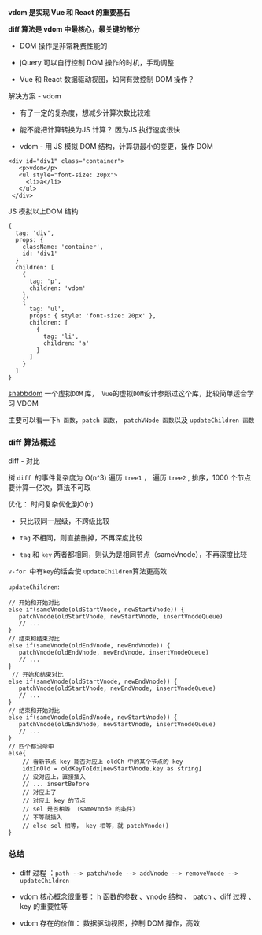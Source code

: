 
**vdom 是实现 Vue 和 React 的重要基石**

**diff 算法是 vdom 中最核心，最关键的部分**

* DOM 操作是非常耗费性能的

* jQuery 可以自行控制 DOM 操作的时机，手动调整

* Vue 和 React 数据驱动视图，如何有效控制 DOM 操作？

解决方案 - vdom

* 有了一定的复杂度，想减少计算次数比较难

* 能不能把计算转换为JS 计算？ 因为JS 执行速度很快

* vdom - 用 JS 模拟 DOM 结构，计算初最小的变更，操作 DOM

```
<div id="div1" class="container">
   <p>vdom</p>
   <ul style="font-size: 20px">
     <li>a</li>
   </ul>
 </div>
```
JS 模拟以上DOM 结构
```
{
  tag: 'div',
  props: {
    className: 'container',
    id: 'div1'
  }
  children: [
    {
      tag: 'p',
      children: 'vdom'
    },
    {
      tag: 'ul',
      props: { style: 'font-size: 20px' },
      children: [
        {
          tag: 'li',
          children: 'a'
        }
      ]
    }
  ]
}
```

[snabbdom](https://github.com/snabbdom/snabbdom) 一个虚拟`DOM` 库，` Vue`的虚拟` DOM `设计参照过这个库，比较简单适合学习 VDOM 

主要可以看一下`h 函数`，`patch 函数`， `patchVNode 函数`以及 `updateChildren 函数`

### diff 算法概述
diff - 对比

树 `diff `的事件复杂度为 O(n^3)
遍历 `tree1` ， 遍历 `tree2` , 排序，1000 个节点要计算一亿次，算法不可取

优化： 时间复杂优化到O(n)
* 只比较同一层级，不跨级比较

* `tag` 不相同，则直接删掉，不再深度比较

* `tag` 和 `key` 两者都相同，则认为是相同节点（sameVnode），不再深度比较

`v-for `中有` key `的话会使 `updateChildren`算法更高效

`updateChildren`: 

```
// 开始和开始对比
else if(sameVnode(oldStartVnode, newStartVnode)) {
   patchVnode(oldStartVnode, newStartVnode, insertVnodeQueue)
   // ...
}
// 结束和结束对比
else if(sameVnode(oldEndVnode, newEndVnode)) {
   patchVnode(oldEndVnode, newEndVnode, insertVnodeQueue)
   // ...
}
 // 开始和结束对比
else if(sameVnode(oldStartVnode, newEndVnode)) {
   patchVnode(oldStartVnode, newEndVnode, insertVnodeQueue)
   // ...
}
// 结束和开始对比
else if(sameVnode(oldEndVnode, newStartVnode)) {
   patchVnode(oldEndVnode, newStartVnode, insertVnodeQueue)
   // ...
}
// 四个都没命中
else{
    // 看新节点 key 能否对应上 oldCh 中的某个节点的 key
    idxInOld = oldKeyToIdx[newStartVnode.key as string]
    // 没对应上，直接插入
    // ... insertBefore
    // 对应上了
    // 对应上 key 的节点
    // sel 是否相等 （sameVnode 的条件）
    // 不等就插入
    // else sel 相等， key 相等，就 patchVnode()
}
```

### 总结

* diff 过程 ：`path --> patchVnode --> addVnode --> removeVnode --> updateChildren` 

* vdom 核心概念很重要： h 函数的参数 、vnode 结构 、 patch 、diff 过程 、 key 的重要性等

* vdom 存在的价值： 数据驱动视图，控制 DOM 操作，高效


